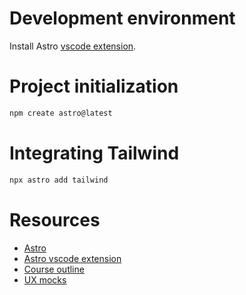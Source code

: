 # Development environment

Install Astro [vscode extension][extension].

# Project initialization

```zsh
npm create astro@latest
```

# Integrating Tailwind

```zsh
npx astro add tailwind
```

# Resources

- [Astro][astro]
- [Astro vscode extension][extension]
- [Course outline][outline]
- [UX mocks][figma]

[extension]: https://marketplace.visualstudio.com/items?itemName=astro-build.astro-vscode
[astro]: https://astro.build
[outline]: https://docs.google.com/document/d/1WvgbgoUPLUc_KPYN5ryaj4NcCTdZOjqcxP61vj4EBrQ/edit
[figma]: https://www.figma.com/file/MpgnmaYdEhukf1ydRwaTSPBp/James-Q-Quick?node-id=3522-1085&t=gdvo8BLbVVpzxu6h-0
